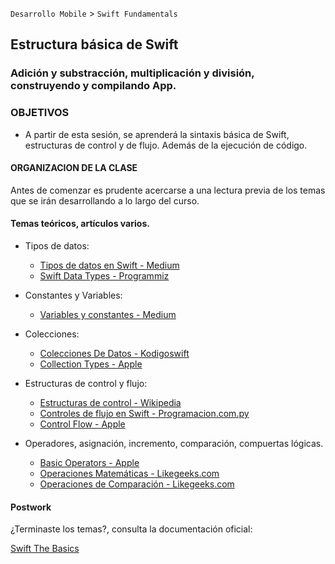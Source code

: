 
`Desarrollo Mobile` > `Swift Fundamentals`
 

## Estructura básica de Swift
### Adición y substracción, multiplicación y división, construyendo y compilando App.


### OBJETIVOS 

- A partir de esta sesión, se aprenderá la sintaxis básica de Swift, estructuras de control y de flujo. Además de la ejecución de código.


#### ORGANIZACION DE LA CLASE 

Antes de comenzar es prudente acercarse a una lectura previa de los temas que se irán desarrollando a lo largo del curso.


#### Temas teóricos, artículos varios.

-  Tipos de datos:

	- [Tipos de datos en Swift - Medium](https://medium.com/@JuanMorillios/tipos-de-datos-en-swift-3-4005781ce851)
	- [Swift Data Types - Programmiz](https://www.programiz.com/swift-programming/data-types)

-  Constantes y Variables:

	- [Variables y constantes - Medium](https://medium.com/@cristhianleonli/curso-básico-de-swift-1-bd903733b5b0)


-  Colecciones:

	- [Colecciones De Datos - Kodigoswift](https://kodigoswift.com/swift-colecciones-de-datos/)
	- [Collection Types - Apple](https://docs.swift.org/swift-book/LanguageGuide/CollectionTypes.html)


-  Estructuras de control y flujo:

 	- [Estructuras de control - Wikipedia](https://es.wikipedia.org/wiki/Estructuras_de_control)
 	- [Controles de flujo en Swift - Programacion.com.py](https://www.programacion.com.py/varios/swift/controles-de-flujo-en-swift-3)
	- [Control Flow - Apple](https://docs.swift.org/swift-book/LanguageGuide/ControlFlow.html)


-  Operadores, asignación, incremento, comparación, compuertas lógicas.

	- [Basic Operators - Apple](https://docs.swift.org/swift-book/LanguageGuide/BasicOperators.html)
	- [Operaciones Matemáticas - Likegeeks.com](https://likegeeks.com/es/tutorial-swift-de-ios/#Operaciones-matemaacuteticas)
	- [Operaciones de Comparación - Likegeeks.com](https://likegeeks.com/es/tutorial-swift-de-ios/#Operadores-de-comparacioacuten)


#### Postwork

¿Terminaste los temas?, consulta la documentación oficial:

[Swift The Basics](https://docs.swift.org/swift-book/LanguageGuide/TheBasics.html)

